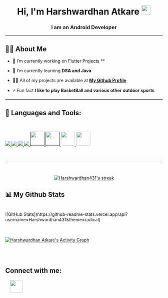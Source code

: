 <!-- <a href="#"><img width="100%" height="auto" src="" height="175px"/></a> -->

<h1 align="center">Hi, I'm Harshwardhan Atkare <img src="https://raw.githubusercontent.com/MartinHeinz/MartinHeinz/master/wave.gif" width="30px"></h1>
<h3 align="center">I am an Android Developer</h3>

<hr>

## 🙋‍♂️ About Me

- 🔭 I’m currently working on Flutter Projects **

- 🌱 I’m currently learning **DSA and Java**

- 👨‍💻 All of my projects are available at **[My Github Profile](https://github.com/Harshwardhan431)**

- ⚡ Fun fact **I like to play BasketBall and various other outdoor sports**
<hr>

## 🚀 Languages and Tools:
<br>

<p align="left"> 
    <a href="https://www.java.com" target="_blank"> <img src="https://img.icons8.com/color/48/000000/java-coffee-cup-logo.png"/> </a>
    <a href="https://www.w3.org/html/" target="_blank"> <img src="https://img.icons8.com/color/48/000000/html-5.png"/> </a> 
    <a href="https://www.w3schools.com/css/" target="_blank"> <img src="https://img.icons8.com/color/48/000000/css3.png"/> </a>  
    <a href="https://www.python.org" target="_blank"> <img src="https://img.icons8.com/color/48/000000/python.png"/> </a>
    <a href="" target="_blank"> <img src="https://img.icons8.com/color/48/000000/c-plus-plus-logo.png" width="45" height="45"/> </a> 
    <a href="" target="_blank"><img src="https://img.icons8.com/color/48/000000/c-programming.png" width="45" height="45"/> </a>  
    <a href="https://flutter.dev/" target="_blank"><img src="https://img.icons8.com/color/48/000000/flutter.png" width="45" height="45"/> </a> 
    <a href="https://www.dartpad.dev/?null_safety=true" target="_blank"><img src="https://img.icons8.com/color/48/000000/dart.png" width="45" height="45"/> </a>

</p>

<!-- [![React Badge](https://img.shields.io/badge/-React-61DBFB?style=for-the-badge&labelColor=black&logo=react&logoColor=61DBFB)](#)  [![Javascript Badge](https://img.shields.io/badge/-Javascript-F0DB4F?style=for-the-badge&labelColor=black&logo=javascript&logoColor=F0DB4F)](#) [![Typescript Badge](https://img.shields.io/badge/-Typescript-007acc?style=for-the-badge&labelColor=black&logo=typescript&logoColor=007acc)](#) [![Nodejs Badge](https://img.shields.io/badge/-Nodejs-3C873A?style=for-the-badge&labelColor=black&logo=node.js&logoColor=3C873A)](#) [![GraphQL Badge](https://img.shields.io/badge/-GraphQl-e535ab?style=for-the-badge&labelColor=black&logo=node.js&logoColor=e535ab)](#) -->
<br/>
<hr>
<br>
<p align="center">
    <a href="https://github.com/Harshwardhan431/github-readme-streak-stats">
        <img title="🔥 Get streak stats for your profile at git.io/streak-stats" alt="Harshwardhan431's streak" src="https://github-readme-streak-stats.herokuapp.com/?user=Harshwardhan431&theme=black-ice&hide_border=true&stroke=0000&background=060A0CD0"/>
    </a>
</p>

## 📊 My Github Stats

  <br/>
    ![GitHub Stats](https://github-readme-stats.vercel.app/api?username=Harshwardhan431&theme=radical)
  <br/>



<br/>
<br/>

<a href="https://github.com/Harshwardhan431/github-readme-activity-graph"><img alt="Harshwardhan Atkare's Activity Graph" src="https://activity-graph.herokuapp.com/graph?username=Harshwardhan431&bg_color=0D1117&color=5BCDEC&line=5BCDEC&point=FFFFFF&hide_border=true" /></a>

<br/>
<br/>

## Connect with me:
<a href = "https://www.linkedin.com/in/harshwardhan-atkare-49a9961bb/"><img src="https://cdn-icons-png.flaticon.com/512/124/124011.png" hspace="15" width="40" height="40"/></a>


</p>

